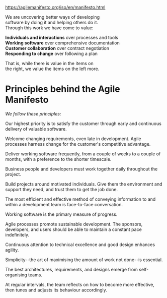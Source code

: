 https://agilemanifesto.org/iso/en/manifesto.html

We are uncovering better ways of developing  
software by doing it and helping others do it.  
Through this work we have come to value:  

**Individuals and interactions** over processes and tools  
**Working software** over comprehensive documentation  
**Customer collaboration** over contract negotiation  
**Responding to change** over following a plan  

That is, while there is value in the items on  
the right, we value the items on the left more.




# Principles behind the Agile Manifesto

  

_We follow these principles:_

Our highest priority is to satisfy the customer  through early and continuous delivery  of valuable software.

Welcome changing requirements, even late in  development. Agile processes harness change for  the customer's competitive advantage.

Deliver working software frequently, from a  couple of weeks to a couple of months, with a  preference to the shorter timescale.

Business people and developers must work  together daily throughout the project.

Build projects around motivated individuals.  Give them the environment and support they need,  and trust them to get the job done.

The most efficient and effective method of  conveying information to and within a development  team is face-to-face conversation.

Working software is the primary measure of progress.

Agile processes promote sustainable development.  The sponsors, developers, and users should be able  to maintain a constant pace indefinitely.

Continuous attention to technical excellence  and good design enhances agility.

Simplicity--the art of maximising the amount of work not done--is essential.

The best architectures, requirements, and designs  emerge from self-organising teams.

At regular intervals, the team reflects on how  to become more effective, then tunes and adjusts  its behaviour accordingly.